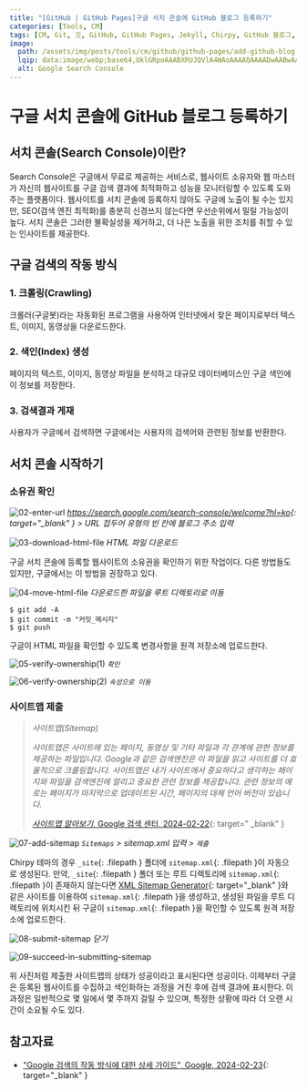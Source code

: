 ```yaml
---
title: "[GitHub | GitHub Pages]구글 서치 콘솔에 GitHub 블로그 등록하기"
categories: [Tools, CM]
tags: [CM, Git, 깃, GitHub, GitHub Pages, Jekyll, Chirpy, GitHub 블로그, Google, 구글, Search Console, 노출, 색인, SEO]
image:
  path: /assets/img/posts/tools/cm/github/github-pages/add-github-blog-to-google-search-console/01-google-search-console-logo.jpg
  lqip: data:image/webp;base64,UklGRpoAAABXRUJQVlA4WAoAAAAQAAAADwAABwAAQUxQSDIAAAARL0AmbZurmr57yyIiqE8oiG0bejIYEQTgqiDA9vqnsUSI6H+oAERp2HZ65qP/VIAWAFZQOCBCAAAA8AEAnQEqEAAIAAVAfCWkAALp8sF8rgRgAP7o9FDvMCkMde9PK7euH5M1m6VWoDXf2FkP3BqV0ZYbO6NA/VFIAAAA
  alt: Google Search Console
---
```


# 구글 서치 콘솔에 GitHub 블로그 등록하기

## 서치 콘솔(Search Console)이란?

Search Console은 구글에서 무료로 제공하는 서비스로, 웹사이트 소유자와 웹 마스터가 자신의 웹사이트를 구글 검색 결과에 최적화하고 성능을 모니터링할 수 있도록 도와주는 플랫폼이다.  웹사이트를 서치 콘솔에 등록하지 않아도 구글에 노출이 될 수는 있지만, SEO(검색 엔진 최적화)를 충분히 신경쓰지 않는다면 우선순위에서 밀릴 가능성이 높다. 서치 콘솔은 그러한 불확실성을 제거하고, 더 나은 노출을 위한 조치를 취할 수 있는 인사이트를 제공한다.

## 구글 검색의 작동 방식

### 1. 크롤링(Crawling)

크롤러(구글봇)라는 자동화된 프로그램을 사용하여 인터넷에서 찾은 페이지로부터 텍스트, 이미지, 동영상을 다운로드한다.

### 2. 색인(Index) 생성

페이지의 텍스트, 이미지, 동영상 파일을 분석하고 대규모 데이터베이스인 구글 색인에 이 정보를 저장한다.

### 3. 검색결과 게재

사용자가 구글에서 검색하면 구글에서는 사용자의 검색어와 관련된 정보를 반환한다.

## 서치 콘솔 시작하기

### 소유권 확인

![02-enter-url](/assets/img/posts/tools/cm/github/github-pages/add-github-blog-to-google-search-console/02-enter-url.png)
*<https://search.google.com/search-console/welcome?hl=ko>{: target="_blank" } > URL 접두어 유형의 빈 칸에 블로그 주소 입력*

![03-download-html-file](/assets/img/posts/tools/cm/github/github-pages/add-github-blog-to-google-search-console/03-download-html-file.png)
*HTML 파일 다운로드*

구글 서치 콘솔에 등록할 웹사이트의 소유권을 확인하기 위한 작업이다. 다른 방법들도 있지만, 구글에서는 이 방법을 권장하고 있다.

![04-move-html-file](/assets/img/posts/tools/cm/github/github-pages/add-github-blog-to-google-search-console/04-move-html-file.png)
*다운로드한 파일을 루트 디렉토리로 이동*

```console
$ git add -A
$ git commit -m "커밋_메시지"
$ git push
```

구글이 HTML 파일을 확인할 수 있도록 변경사항을 원격 저장소에 업로드한다.

![05-verify-ownership(1)](/assets/img/posts/tools/cm/github/github-pages/add-github-blog-to-google-search-console/05-verify-ownership(1).png)
*`확인`*

![06-verify-ownership(2)](/assets/img/posts/tools/cm/github/github-pages/add-github-blog-to-google-search-console/06-verify-ownership(2).png)
*`속성으로 이동`*

### 사이트맵 제출

> *사이트맵(Sitemap)*
>
> *사이트맵은 사이트에 있는 페이지, 동영상 및 기타 파일과 각 관계에 관한 정보를 제공하는 파일입니다. Google과 같은 검색엔진은 이 파일을 읽고 사이트를 더 효율적으로 크롤링합니다. 사이트맵은 내가 사이트에서 중요하다고 생각하는 페이지와 파일을 검색엔진에 알리고 중요한 관련 정보를 제공합니다. 관련 정보의 예로는 페이지가 마지막으로 업데이트된 시간, 페이지의 대체 언어 버전이 있습니다.*
>
> [*사이트맵 알아보기*, Google 검색 센터, 2024-02-22](https://developers.google.com/search/docs/crawling-indexing/sitemaps/overview?hl=ko){: target=" _blank" }

![07-add-sitemap](/assets/img/posts/tools/cm/github/github-pages/add-github-blog-to-google-search-console/07-add-sitemap.png)
*`Sitemaps` > sitemap.xml 입력 > `제출`*

Chirpy 테마의 경우 `_site`{: .filepath } 폴더에 `sitemap.xml`{: .filepath }이 자동으로 생성된다. 만약, `_site`{: .filepath } 폴더 또는 루트 디렉토리에 `sitemap.xml`{: .filepath }이 존재하지 않는다면 [XML Sitemap Generator](https://www.xml-sitemaps.com/){: target="_blank" }와 같은 사이트를 이용하여 `sitemap.xml`{: .filepath }을 생성하고, 생성된 파일을 루트 디렉토리에 위치시킨 뒤 구글이 `sitemap.xml`{: .filepath }을 확인할 수 있도록 원격 저장소에 업로드한다.

![08-submit-sitemap](/assets/img/posts/tools/cm/github/github-pages/add-github-blog-to-google-search-console/08-submit-sitemap.png)
*닫기*

![09-succeed-in-submitting-sitemap](/assets/img/posts/tools/cm/github/github-pages/add-github-blog-to-google-search-console/09-succeed-in-submitting-sitemap.png)

위 사진처럼 제출한 사이트맵의 상태가 성공이라고 표시된다면 성공이다. 이제부터 구글은 등록된 웹사이트를 수집하고 색인화하는 과정을 거친 후에 검색 결과에 표시한다. 이 과정은 일반적으로 몇 일에서 몇 주까지 걸릴 수 있으며, 특정한 상황에 따라 더 오랜 시간이 소요될 수도 있다.

## 참고자료

- ["Google 검색의 작동 방식에 대한 상세 가이드", Google, 2024-02-23](https://developers.google.com/search/docs/fundamentals/how-search-works?hl=ko){: target="_blank" }